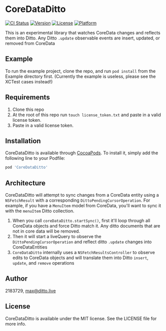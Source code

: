 # CoreDataDitto

[![CI Status](https://img.shields.io/travis/2183729/CoreDataDitto.svg?style=flat)](https://travis-ci.org/2183729/CoreDataDitto)
[![Version](https://img.shields.io/cocoapods/v/CoreDataDitto.svg?style=flat)](https://cocoapods.org/pods/CoreDataDitto)
[![License](https://img.shields.io/cocoapods/l/CoreDataDitto.svg?style=flat)](https://cocoapods.org/pods/CoreDataDitto)
[![Platform](https://img.shields.io/cocoapods/p/CoreDataDitto.svg?style=flat)](https://cocoapods.org/pods/CoreDataDitto)

This is an experimental library that watches CoreData changes and reflects them into Ditto. Any Ditto `.update` observable events are insert, updated, or removed from CoreData
## Example

To run the example project, clone the repo, and run `pod install` from the Example directory first.
(Currently the example is useless, please see the XCTest cases instead!)

## Requirements

1. Clone this repo
2. At the root of this repo run `touch license_token.txt` and paste in a valid license token.
3. Paste in a valid license token.
## Installation

CoreDataDitto is available through [CocoaPods](https://cocoapods.org). To install
it, simply add the following line to your Podfile:

```ruby
pod 'CoreDataDitto'
```

## Architecture

CoreDataDitto will attempt to sync changes from a CoreData entity using a `NSFetchResult` with a corresponding `DittoPendingCursorOperation`. For example, if you have a `MenuItem` model from CoreData, you'll want to sync it with the `menuItem` Ditto collection.

1. When you call `coreDataDitto.startSync()`, first it'll loop through all CoreData objects and force Ditto match it. Any ditto documents that are not in core data will be removed.
2. Then it will start a liveQuery to observe the `DittoPendingCursorOperation` and reflect ditto `.update` changes into CoreDataEntities
3. `CoreDataDitto` internally uses a `NSFetchResultsController` to observe edits to CoreData objects and will translate them into Ditto `insert`, `update`, and `remove` operations


## Author

2183729, max@ditto.live

## License

CoreDataDitto is available under the MIT license. See the LICENSE file for more info.
